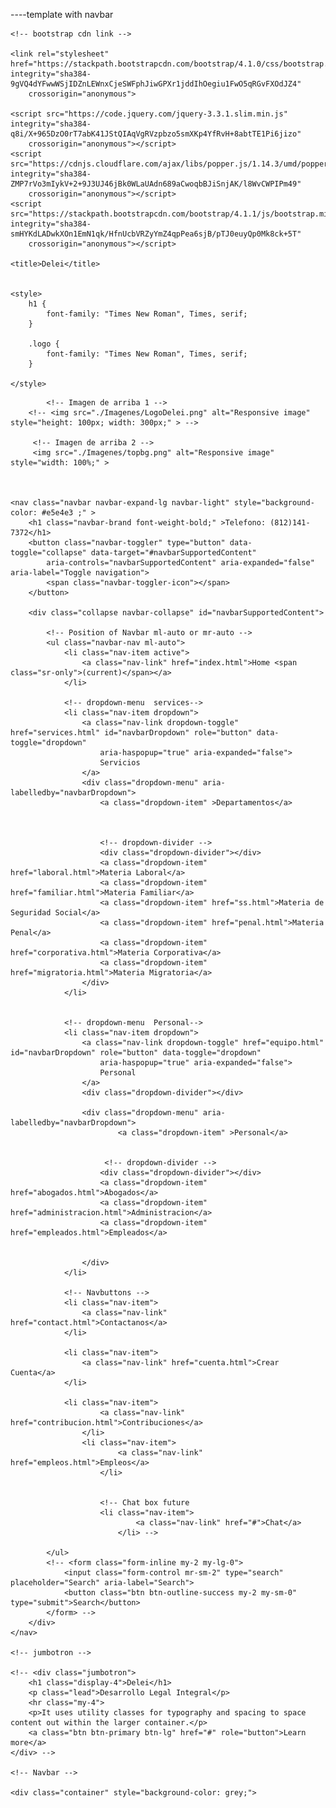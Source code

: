 ----template with navbar






<!DOCTYPE html>
<html lang="en">

<head>
    <meta charset="UTF-8">
    <meta name="viewport" content="width=device-width, initial-scale=1.0">
    <meta http-equiv="X-UA-Compatible" content="ie=edge">

    <!-- bootstrap cdn link -->

    <link rel="stylesheet" href="https://stackpath.bootstrapcdn.com/bootstrap/4.1.0/css/bootstrap.min.css" integrity="sha384-9gVQ4dYFwwWSjIDZnLEWnxCjeSWFphJiwGPXr1jddIhOegiu1FwO5qRGvFXOdJZ4"
        crossorigin="anonymous">

    <script src="https://code.jquery.com/jquery-3.3.1.slim.min.js" integrity="sha384-q8i/X+965DzO0rT7abK41JStQIAqVgRVzpbzo5smXKp4YfRvH+8abtTE1Pi6jizo"
        crossorigin="anonymous"></script>
    <script src="https://cdnjs.cloudflare.com/ajax/libs/popper.js/1.14.3/umd/popper.min.js" integrity="sha384-ZMP7rVo3mIykV+2+9J3UJ46jBk0WLaUAdn689aCwoqbBJiSnjAK/l8WvCWPIPm49"
        crossorigin="anonymous"></script>
    <script src="https://stackpath.bootstrapcdn.com/bootstrap/4.1.1/js/bootstrap.min.js" integrity="sha384-smHYKdLADwkXOn1EmN1qk/HfnUcbVRZyYmZ4qpPea6sjB/pTJ0euyQp0Mk8ck+5T"
        crossorigin="anonymous"></script>

    <title>Delei</title>


    <style>
        h1 {
            font-family: "Times New Roman", Times, serif;
        }

        .logo {
            font-family: "Times New Roman", Times, serif;
        }

    </style>

</head>

<!-- http://delei.com.mx/wp-content/uploads/2015/02/LogoDelei3.png -->


<body src="########" alt="Responsive image" style="" >


            <!-- Imagen de arriba 1 -->
        <!-- <img src="./Imagenes/LogoDelei.png" alt="Responsive image" style="height: 100px; width: 300px;" > -->

         <!-- Imagen de arriba 2 -->
         <img src="./Imagenes/topbg.png" alt="Responsive image" style="width: 100%;" >



    <nav class="navbar navbar-expand-lg navbar-light" style="background-color: #e5e4e3 ;" >
        <h1 class="navbar-brand font-weight-bold;" >Telefono: (812)141-7372</h1>
        <button class="navbar-toggler" type="button" data-toggle="collapse" data-target="#navbarSupportedContent"
            aria-controls="navbarSupportedContent" aria-expanded="false" aria-label="Toggle navigation">
            <span class="navbar-toggler-icon"></span>
        </button>

        <div class="collapse navbar-collapse" id="navbarSupportedContent">

            <!-- Position of Navbar ml-auto or mr-auto -->
            <ul class="navbar-nav ml-auto">
                <li class="nav-item active">
                    <a class="nav-link" href="index.html">Home <span class="sr-only">(current)</span></a>
                </li>
        
                <!-- dropdown-menu  services-->
                <li class="nav-item dropdown">
                    <a class="nav-link dropdown-toggle" href="services.html" id="navbarDropdown" role="button" data-toggle="dropdown"
                        aria-haspopup="true" aria-expanded="false">
                        Servicios
                    </a>
                    <div class="dropdown-menu" aria-labelledby="navbarDropdown">
                        <a class="dropdown-item" >Departamentos</a>
                      
        
                        
                        <!-- dropdown-divider -->
                        <div class="dropdown-divider"></div>
                        <a class="dropdown-item" href="laboral.html">Materia Laboral</a>
                        <a class="dropdown-item" href="familiar.html">Materia Familiar</a>
                        <a class="dropdown-item" href="ss.html">Materia de Seguridad Social</a>
                        <a class="dropdown-item" href="penal.html">Materia Penal</a>
                        <a class="dropdown-item" href="corporativa.html">Materia Corporativa</a>
                        <a class="dropdown-item" href="migratoria.html">Materia Migratoria</a>
                    </div>
                </li>
        
        
                <!-- dropdown-menu  Personal-->
                <li class="nav-item dropdown">
                    <a class="nav-link dropdown-toggle" href="equipo.html" id="navbarDropdown" role="button" data-toggle="dropdown"
                        aria-haspopup="true" aria-expanded="false">
                        Personal
                    </a>
                    <div class="dropdown-divider"></div>
        
                    <div class="dropdown-menu" aria-labelledby="navbarDropdown">
                            <a class="dropdown-item" >Personal</a>
                          
        
                         <!-- dropdown-divider -->
                        <div class="dropdown-divider"></div>
                        <a class="dropdown-item" href="abogados.html">Abogados</a>
                        <a class="dropdown-item" href="administracion.html">Administracion</a>
                        <a class="dropdown-item" href="empleados.html">Empleados</a>
                        
                       
                    </div>
                </li>
        
                <!-- Navbuttons -->
                <li class="nav-item">
                    <a class="nav-link" href="contact.html">Contactanos</a>
                </li>
        
                <li class="nav-item">
                    <a class="nav-link" href="cuenta.html">Crear Cuenta</a>
                </li>
        
                <li class="nav-item">
                        <a class="nav-link" href="contribucion.html">Contribuciones</a>
                    </li>
                    <li class="nav-item">
                            <a class="nav-link" href="empleos.html">Empleos</a>
                        </li>
        

                        <!-- Chat box future
                        <li class="nav-item">
                                <a class="nav-link" href="#">Chat</a>
                            </li> -->

            </ul>
            <!-- <form class="form-inline my-2 my-lg-0">
                <input class="form-control mr-sm-2" type="search" placeholder="Search" aria-label="Search">
                <button class="btn btn-outline-success my-2 my-sm-0" type="submit">Search</button>
            </form> -->
        </div>
    </nav>

    <!-- jumbotron -->

    <!-- <div class="jumbotron">
        <h1 class="display-4">Delei</h1>
        <p class="lead">Desarrollo Legal Integral</p>
        <hr class="my-4">
        <p>It uses utility classes for typography and spacing to space content out within the larger container.</p>
        <a class="btn btn-primary btn-lg" href="#" role="button">Learn more</a>
    </div> -->

    <!-- Navbar -->

    <div class="container" style="background-color: grey;">


</body>

</html>